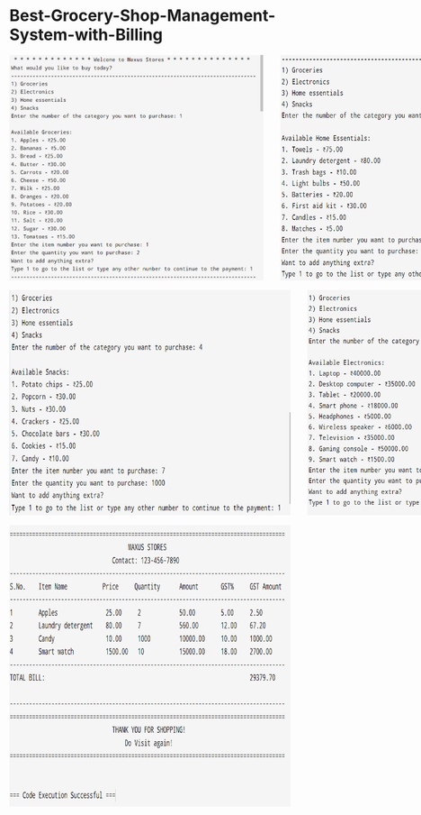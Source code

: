 # Best-Grocery-Shop-Management-System-with-Billing


<div style="display: flex; flex-direction: row; gap:30px">
  <img src="Screenshot 2024-10-12 000033.png" alt="Description of the image" width="500" height="400">
  <img src="Screenshot 2024-10-12 000043.png" alt="Description of the image" width="500" height="400">
</div>
<br>
<div style="display: flex; flex-direction: row; gap:30px">
  <img src="Screenshot 2024-10-12 000051.png" alt="Description of the image" width="500" height="400">
  <img src="Screenshot 2024-10-12 000059.png" alt="Description of the image" width="500" height="400">
</div>
<br>


<img src="Screenshot 2024-10-12 000113.png" alt="Description of the image" width="500" height="500">

